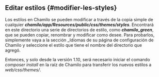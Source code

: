 ## Editar estilos {#modifier-les-styles}

Los estilos en Chamilo se pueden modificar a través de la copia simple de cualquier ***chamilo/app/Resources/public/css/themes/styles***. Encontrará en este directorio una serie de directorios de estilo, como _**chamilo_green**_, que se pueden copiar, renombrar y modificar como desee. Para probarlos, simplemente vaya a la sección _Idiomas de su página de configuración de Chamilo y seleccione el estilo que tiene el nombre del directorio que agregó.

Entonces, y solo desde la versión 1.10, será necesario iniciar el comando _composer install_ en la raíz de Chamilo para transferir los nuevos estilos a _web/css/themes/_.

